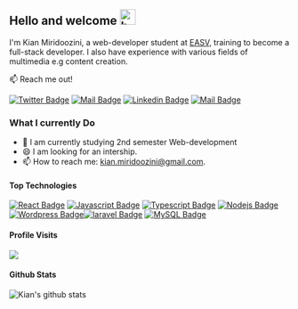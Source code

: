 ## Hello and welcome <img src="https://user-images.githubusercontent.com/1303154/88677602-1635ba80-d120-11ea-84d8-d263ba5fc3c0.gif" width="28px" height="28px" alt="hey">


I'm Kian Miridoozini, a web-developer student at [EASV](easv.dk "Business Academy South West"), training to become a full-stack developer. I also have experience with various fields of multimedia e.g content creation.

:mailbox: Reach me out!

[![Twitter Badge](https://img.shields.io/badge/-@KianMiridoozini-1ca0f1?style=flat&labelColor=1ca0f1&logo=twitter&logoColor=white&link=https://twitter.com/kianmiridoozini)](https://twitter.com/kianmiridoozini) [![Mail Badge](https://img.shields.io/badge/-Kimido-e74c3c?style=flat&labelColor=e74c3c&logo=youtube&logoColor=white)](https://youtube.com/@kimido) [![Linkedin Badge](https://img.shields.io/badge/-KianMiridoozini-0e76a8?style=flat&labelColor=0e76a8&logo=linkedin&logoColor=white)](https://www.linkedin.com/in/kian-miridoozini/) [![Mail Badge](https://img.shields.io/badge/-kian.miridoozini-c0392b?style=flat&labelColor=c0392b&logo=gmail&logoColor=white)](mailto:kian.miridoozini@gmail.com)


### What I currently Do

- 🔭 I am currently studying 2nd semester Web-development
- 😄 I am looking for an intership.
- 📫 How to reach me: kian.miridoozini@gmail.com.


#### Top Technologies

<!-- TODO: Make technologies links takes you to repositories -->

[![React Badge](https://img.shields.io/badge/-Php-787cb5?style=for-the-badge&labelColor=black&logo=php&logoColor=474a8a)](#) [![Javascript Badge](https://img.shields.io/badge/-Javascript-F0DB4F?style=for-the-badge&labelColor=black&logo=javascript&logoColor=F0DB4F)](#) [![Typescript Badge](https://img.shields.io/badge/-Typescript-007acc?style=for-the-badge&labelColor=black&logo=typescript&logoColor=007acc)](#) [![Nodejs Badge](https://img.shields.io/badge/-Nodejs-3C873A?style=for-the-badge&labelColor=black&logo=node.js&logoColor=3C873A)](#) [![Wordpress Badge](https://img.shields.io/badge/-wordpress-21759b?style=for-the-badge&labelColor=black&logo=wordpress&logoColor=21759b)](#)[![laravel Badge](https://img.shields.io/badge/-laravel-f55247?style=for-the-badge&labelColor=black&logo=laravel&logoColor=f55247)](#)
[![MySQL Badge](https://img.shields.io/badge/-MySQL-f29111?style=for-the-badge&labelColor=black&logo=mysql&logoColor=f29111)](#)



#### Profile Visits 

![](https://komarev.com/ghpvc/?username=kianmiridoozini)




#### Github Stats

![Kian's github stats](https://github-readme-stats.vercel.app/api?username=kianmiridoozini&count_private=true&theme=synthwave&hide=contribs)

</details>
